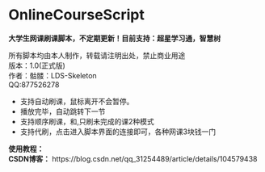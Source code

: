# OnlineCourseScript
<b>大学生网课刷课脚本，不定期更新！目前支持：超星学习通，智慧树</b>

所有脚本均由本人制作，转载请注明出处，禁止商业用途<br>
版本：1.0(正式版)<br>
作者：骷髅：LDS-Skeleton<br>
QQ:877526278
<ul>
<li>支持自动刷课，鼠标离开不会暂停。</li>
<li>播放完毕，自动跳转下一节</li>
<li>支持顺序刷课，和,只刷未完成的课2种模式</li>
<li>支持代刷，点击进入脚本界面的连接即可，各种网课3块钱一门</li>
</ul>
<b>使用教程：</b><br>
<b> CSDN博客：</b>
 https://blog.csdn.net/qq_31254489/article/details/104579438
